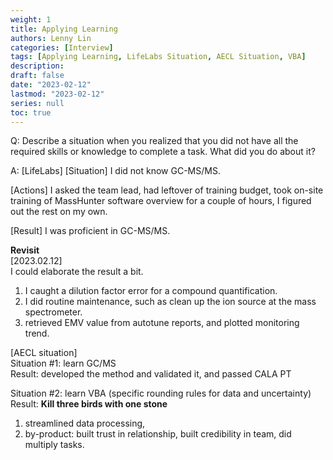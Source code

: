 ```yaml
---
weight: 1
title: Applying Learning
authors: Lenny Lin
categories: [Interview]
tags: [Applying Learning, LifeLabs Situation, AECL Situation, VBA]
description: 
draft: false
date: "2023-02-12"
lastmod: "2023-02-12"
series: null
toc: true
---
```


Q: Describe a situation when you realized that you did not have all the required skills or knowledge to complete a task.  What did you do about it?

A: [LifeLabs]
[Situation] I did not know GC-MS/MS.  

[Actions] I asked the team lead, had leftover of training budget, took on-site training of MassHunter software overview for a couple of hours, I figured out the rest on my own.

[Result] I was proficient in GC-MS/MS.

**Revisit**  
[2023.02.12]  
I could elaborate the result a bit.  
1) I caught a dilution factor error for a compound quantification.  
2) I did routine maintenance, such as clean up the ion source at the mass spectrometer.
3) retrieved EMV value from autotune reports, and plotted monitoring trend.

[AECL situation]  
Situation #1: learn GC/MS  
Result: developed the method and validated it, and passed CALA PT

Situation #2: learn VBA (specific rounding rules for data and uncertainty)  
Result: **Kill three birds with one stone**  
1) streamlined data processing, 
2) by-product: built trust in relationship, built credibility in team, did multiply tasks. 
